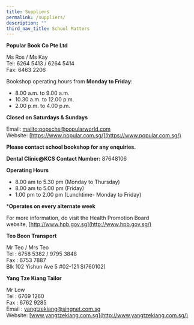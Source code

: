 ```yaml
---
title: Suppliers
permalink: /suppliers/
description: ""
third_nav_title: School Matters
---
```


**Popular Book Co Pte Ltd**

Ms Ros / Ms Kay  
Tel: 6264 5413 / 6264 5414  
Fax: 6463 2206

Bookshop operating hours from **Monday to Friday**:

*   8.00 a.m. to 9.00 a.m.
*   10.30 a.m. to 12.00 p.m.
*   2.00 p.m. to 4.00 p.m.

**Closed on Saturdays & Sundays**

Email: [mailto:popschs@popularworld.com](mailto:popschs@popularworld.com)
Website: [https://www.popular.com.sg/](https://www.popular.com.sg/)

**Please contact school bookshop for any enquiries.**


**Dental Clinic@KCS**
**Contact Number:** 87648106

**Operating Hours**
*   8.00 am to 5.30 pm (Monday to Thursday)
*   8.00 am to 5.00 pm (Friday)
*   1.00 pm to 2.00 pm (Lunchtime- Monday to Friday)

***Operates on every alternate week**

For more information, do visit the Health Promotion Board website, [http://www.hpb.gov.sg](http://www.hpb.gov.sg/)

**Teo Boon Transport**

Mr Teo / Mrs Teo  
Tel : 6758 5382 / 9795 3848  
Fax : 6753 7887  
Blk 102 Yishun Ave 5 #02-121 S(760102)

**Yang Tze Kiang Tailor**

Mr Low  
Tel : 6769 1260  
Fax : 6762 9285  
Email : yangtzekiang@singnet.com.sg  
Website: [www.yangtzekiang.com.sg](http://www.yangtzekiang.com.sg/)